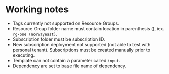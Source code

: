# Working notes

- Tags currently not supported on Resource Groups.
- Resource Group folder name must contain location in parenthesis (), iex. `rg-one (norwayeast)`.
- Subscription folder must be subscription ID.
- New subscription deployment not supported (not able to test with personal tenant). Subscriptions must be created manually prior to executing.
- Template can not contain a parameter called `input`.
- Dependency are set to base file name of dependency.
